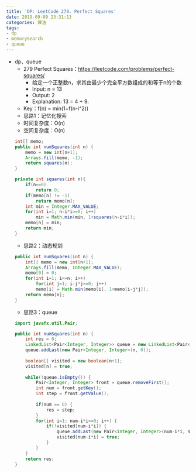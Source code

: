 ```yaml
---
title: 'DP: LeetCode 279. Perfect Squares'
date: 2019-09-09 23:31:13
categories: 算法
tags: 
- dp
- memorySearch
- queue
---
```

- dp、queue
    - 279 Perfect Squares：https://leetcode.com/problems/perfect-squares/
        - 给定一个正整数n，求其由最少个完全平方数组成的和等于n的个数
        - Input: n = 13
        - Output: 2
        - Explanation: 13 = 4 + 9.
        <!-- more -->
    - Key：f(n) = min(1+f(n-i^2))
    - 思路1：记忆化搜索
    - 时间复杂度：O(n)
    - 空间复杂度：O(n)
    ```java
    int[] memo;
    public int numSquares(int n) {
        memo = new int[n+1];
        Arrays.fill(memo, -1);
        return squares(n);
    }
    
    private int squares(int n){
        if(n==0)
            return 0;
        if(memo[n] != -1)
            return memo[n];
        int min = Integer.MAX_VALUE;
        for(int i=1; n-i*i>=0; i++)
            min = Math.min(min, 1+squares(n-i*i));
        memo[n] = min;
        return min;
    }
    ```
    - 思路2：动态规划
    ```java
    public int numSquares(int n) {
        int[] memo = new int[n+1];
        Arrays.fill(memo, Integer.MAX_VALUE);
        memo[0] = 0;
        for(int i=1; i<=n; i++)
            for(int j=1; i-j*j>=0; j++)
            memo[i] = Math.min(memo[i], 1+memo[i-j*j]);
        return memo[n];
    }
    ```
    - 思路3：queue
    ```java
    import javafx.util.Pair;

    public int numSquares(int n) {
        int res = 0;
        LinkedList<Pair<Integer, Integer>> queue = new LinkedList<Pair<Integer, Integer>>();
        queue.addLast(new Pair<Integer, Integer>(n, 0));
        
        boolean[] visited = new boolean[n+1];
        visited[n] = true;
        
        while(!queue.isEmpty()) {
            Pair<Integer, Integer> front = queue.removeFirst();
            int num = front.getKey();
            int step = front.getValue();
            
            if(num == 0) {
                res = step;
            }
            for(int i=1; num-i*i>=0; i++) {
                if(!visited[num-i*i]) {
                    queue.addLast(new Pair<Integer, Integer>(num-i*i, step+1));
                    visited[num-i*i] = true;
                }
            }
        }
        return res;
    }
    ```
